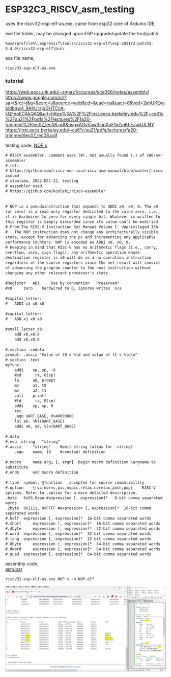 # ESP32C3_RISCV_asm_testing 
uses the riscv32-esp-elf-as.exe, came from esp32 core of Arduino IDE,  

exe file folder, may be changed upon ESP upgrade/update the tool/patch   
```
%userprofile%\.espressif\tools\riscv32-esp-elf\esp-2021r2-patch3-8.4.0\riscv32-esp-elf\bin\
```
exe file name,  
```
riscv32-esp-elf-as.exe
```

### tutorial
https://web.eecs.utk.edu/~smarz1/courses/ece356/notes/assembly/  
https://www.google.com/url?sa=t&rct=j&q=&esrc=s&source=web&cd=&cad=rja&uact=8&ved=2ahUKEwjbidbqw4_9AhUrzjgGHTCcA-kQFnoECAkQAQ&url=https%3A%2F%2Finst.eecs.berkeley.edu%2F~cs61c%2Fsu21%2Fpdfs%2Flectures%2Ffa20-trimmed%2Flec07_lec08.pdf&usg=AOvVaw3inpXuF1aZmKLEJuikULNY  
https://inst.eecs.berkeley.edu/~cs61c/su21/pdfs/lectures/fa20-trimmed/lec07_lec08.pdf  

testing code,
[NOP.s](NOP.s)  
```
# RISCV assembler, comment uses (#), not usually found (;) of x86/avr assembler
# ref:
# https://github.com/riscv-non-isa/riscv-asm-manual/blob/master/riscv-asm.md
# xiaolaba, 2022-DEC-22, testing
# assembler used, 
# https://github.com/kcelebi/riscv-assembler


# NOP is a pseudoinstruction that expands to ADDI x0, x0, 0. The x0 (or zero) is a read-only register dedicated to the value zero, i.e., it is hardwired to zero for every single bit. Whatever is written to this register is simply discarded since its value can't be modified.
# From The RISC-V Instruction Set Manual Volume I: Unprivileged ISA:
#   The NOP instruction does not change any architecturally visible state, except for advancing the pc and incrementing any applicable performance counters. NOP is encoded as ADDI x0, x0, 0.
# Keeping in mind that RISC-V has no arithmetic flags (i.e., carry, overflow, zero, sign flags), any arithmetic operation whose destination register is x0 will do as a no operation instruction regardless of the source registers since the net result will consist of advancing the program counter to the next instruction without changing any other relevant processor's state.

#Register 	ABI 	Use by convention 	Preserved?
#x0 	zero 	hardwired to 0, ignores writes 	n/a

#capital_letter:
#	ADDI x1 x0 x0

#capital_letter:
#	ADD x1 x0 x0

#small_letter_ok:
	add x0,x0,0
	add x0,x0,0

#.section .rodata
prompt: .asciz "Value of t0 = %ld and value of t1 = %ld\n"
#.section .text
myfunc:
    addi    sp, sp, -8
    #sd      ra, 0(sp)
    la      a0, prompt
    mv      a1, t0
    mv      a2, t1
    call    printf
    #ld      ra, 0(sp)
    addi    sp, sp, 8
    ret
	.equ UART_BASE, 0x40003080
	lui	a0, %hi(UART_BASE)
	addi a0, a0, %lo(UART_BASE)
	
#.data
#.equ .string 	"string"
#.asciz 	"string" 	#emit string (alias for .string)
	.equ 	name, 10 	#constant definition

#.macro 	name arg1 [, argn] 	begin macro definition \argname to substitute
#.endm 		end macro definition

#.type 	symbol, @function 	accepted for source compatibility
#.option 	{rvc,norvc,pic,nopic,relax,norelax,push,pop} 	RISC-V options. Refer to .option for a more detailed description.
.byte 	0x55,0xaa #expression [, expression]* 	8-bit comma separated words
.2byte 	0x1111, 0xFFFF #expression [, expression]* 	16-bit comma separated words
#.half 	expression [, expression]* 	16-bit comma separated words
#.short 	expression [, expression]* 	16-bit comma separated words
#.4byte 	expression [, expression]* 	32-bit comma separated words
#.word 	expression [, expression]* 	32-bit comma separated words
#.long 	expression [, expression]* 	32-bit comma separated words
#.8byte 	expression [, expression]* 	64-bit comma separated words
#.dword 	expression [, expression]* 	64-bit comma separated words
#.quad 	expression [, expression]* 	64-bit comma separated words

```

assembly code,  
[asm.bat](asm.bat)  
```
riscv32-esp-elf-as.exe NOP.s -o NOP.elf
```

![riscv_asm_testing.JPG](riscv_asm_testing.JPG)  

